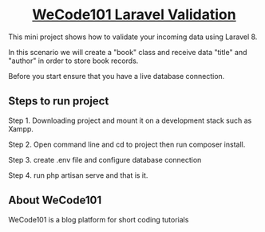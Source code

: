 <h1 align="center"><a href="https://wecode101.com/laravel-8-validation" target="_blank">WeCode101 Laravel Validation </a></h1>

This mini project shows how to validate your incoming data using Laravel 8.

In this scenario we will create a "book" class and receive data "title" and "author" in order to store book records. 

Before you start ensure that you have a live database connection.

## Steps to run project

Step 1. Downloading project and mount it on a development stack such as Xampp. 

Step 2. Open command line and cd to project then run composer install.

Step 3. create .env file and configure database connection

Step 4. run php artisan serve and that is it.

## About WeCode101

WeCode101 is a blog platform for short coding tutorials

